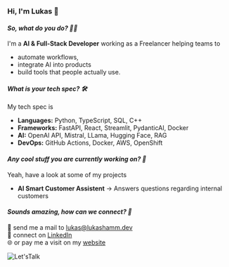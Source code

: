 ### Hi, I'm Lukas 👋

#### *So, what do you do? 🦹‍♂️*
I'm a **AI & Full-Stack Developer** working as a Freelancer helping teams to
* automate workflows,  
* integrate AI into products
* build tools that people actually use.  

#### *What is your tech spec? 🛠️*

My tech spec is

- **Languages:** Python, TypeScript, SQL, C++  
- **Frameworks:** FastAPI, React, Streamlit, PydanticAI, Docker  
- **AI:** OpenAI API, Mistral, LLama, Hugging Face, RAG  
- **DevOps:** GitHub Actions, Docker, AWS, OpenShift

#### *Any cool stuff you are currently working on? 🚀*

Yeah, have a look at some of my projects

- **AI Smart Customer Assistent** → Answers questions regarding internal customers

#### *Sounds amazing, how can we connect? 🤝*

📧 send me a mail to [lukas@lukashamm.dev](mailto:lukas@lukashamm.dev)  
💼 connect on [LinkedIn](https://linkedin.com/in/lukashamm-dev)  
🌐 or pay me a visit on my [website](https://lukashamm.dev)

![Let'sTalk](https://media4.giphy.com/media/v1.Y2lkPTc5MGI3NjExbnYwcHFxc3NrMHRoa3I1eHZsdGwyZXNoc2tuNWc4MzV5Z2oyY2dyciZlcD12MV9pbnRlcm5hbF9naWZfYnlfaWQmY3Q9Zw/UE9JPTe7LySli/giphy.gif)

